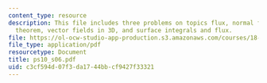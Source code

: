 ```yaml
---
content_type: resource
description: This file includes three problems on topics flux, normal form of Green's
  theorem, vector fields in 3D, and surface integrals and flux.
file: https://ol-ocw-studio-app-production.s3.amazonaws.com/courses/18-02-multivariable-calculus-spring-2006/c3cf594d07f3da1744bbcf9427f33321_ps10_s06.pdf
file_type: application/pdf
resourcetype: Document
title: ps10_s06.pdf
uid: c3cf594d-07f3-da17-44bb-cf9427f33321
---
```

